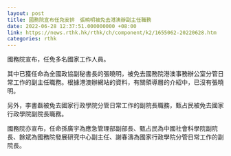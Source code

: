 ```yaml
---
layout: post
title: 國務院宣布任免安排　張曉明被免去港澳辦副主任職務
date: 2022-06-28 12:37:51.000000000 +08:00
link: https://news.rthk.hk/rthk/ch/component/k2/1655062-20220628.htm
categories: rthk
---
```


國務院宣布，任免多名國家工作人員。

其中已獲任命為全國政協副秘書長的張曉明，被免去國務院港澳事務辦公室分管日常工作的副主任職務。根據港澳辦網站的資料，有關領導層的介紹中，已沒有張曉明。

另外，李書磊被免去國家行政學院分管日常工作的副院長職務，甄占民被免去國家行政學院副院長職務。

國務院亦宣布，任命孫廣宇為應急管理部副部長、甄占民為中國社會科學院副院長、餘斌為國務院發展研究中心副主任、謝春濤為國家行政學院分管日常工作的副院長。
